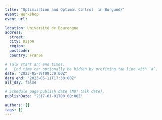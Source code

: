 ```yaml
---
title: "Optimization and Optimal Control  in Burgundy"
event: Workshop
event_url: 

location: Université de Bourgogne 
address:
  street:
  city: Dijon
  region:
  postcode:
  country: France

# Talk start and end times.
#   End time can optionally be hidden by prefixing the line with `#`.
date: "2023-05-09T09:30:00Z"
date_end: "2023-05-11T17:30:00Z"
all_day: false

# Schedule page publish date (NOT talk date).
publishDate: "2017-01-01T00:00:00Z"

authors: []
tags: []
---
```

